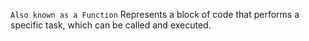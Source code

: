 `Also known as a Function`
Represents a block of code that performs a specific task, which can be called and executed.